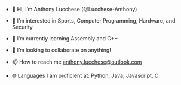 - 👋 Hi, I’m Anthony Lucchese (@Lucchese-Anthony)
- 👀 I’m interested in Sports, Computer Programming, Hardware, and Security.
- 🌱 I’m currently learning Assembly and C++
- 💞️ I’m looking to collaborate on anything!
- 📫 How to reach me anthony.lucchese@outlook.com

- 🌐 Languages I am proficient at: Python, Java, Javascript, C

<!---
Lucchese-Anthony/Lucchese-Anthony is a ✨ special ✨ repository because its `README.md` (this file) appears on your GitHub profile.
You can click the Preview link to take a look at your changes.
--->
